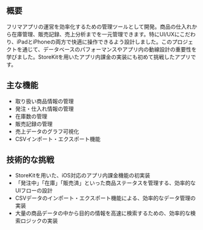 ## 概要
フリマアプリの運営を効率化するための管理ツールとして開発。商品の仕入れから在庫管理、販売記録、売上分析までを一元管理できます。特にUI/UXにこだわり、iPadとiPhoneの両方で快適に操作できるよう設計しました。このプロジェクトを通じて、データベースのパフォーマンスやアプリ内の動線設計の重要性を学びました。StoreKitを用いたアプリ内課金の実装にも初めて挑戦したアプリです。

## 主な機能
- 取り扱い商品情報の管理
- 発注・仕入れ情報の管理
- 在庫数の管理
- 販売記録の管理
- 売上データのグラフ可視化
- CSVインポート・エクスポート機能

## 技術的な挑戦
- StoreKitを用いた、iOS対応のアプリ内課金機能の初実装
- 「発注中」「在庫」「販売済」といった商品ステータスを管理する、効率的なUIフローの設計
- CSVデータのインポート・エクスポート機能による、効率的なデータ管理の実装
- 大量の商品データの中から目的の情報を高速に検索するための、効率的な検索ロジックの実装
